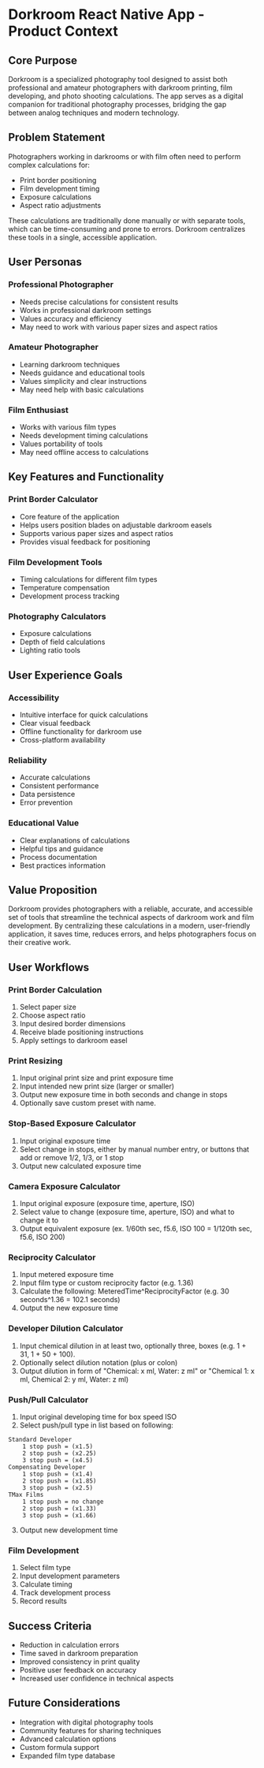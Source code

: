 # Dorkroom React Native App - Product Context

## Core Purpose

Dorkroom is a specialized photography tool designed to assist both professional and amateur photographers with darkroom printing, film developing, and photo shooting calculations. The app serves as a digital companion for traditional photography processes, bridging the gap between analog techniques and modern technology.

## Problem Statement

Photographers working in darkrooms or with film often need to perform complex calculations for:

- Print border positioning
- Film development timing
- Exposure calculations
- Aspect ratio adjustments

These calculations are traditionally done manually or with separate tools, which can be time-consuming and prone to errors. Dorkroom centralizes these tools in a single, accessible application.

## User Personas

### Professional Photographer

- Needs precise calculations for consistent results
- Works in professional darkroom settings
- Values accuracy and efficiency
- May need to work with various paper sizes and aspect ratios

### Amateur Photographer

- Learning darkroom techniques
- Needs guidance and educational tools
- Values simplicity and clear instructions
- May need help with basic calculations

### Film Enthusiast

- Works with various film types
- Needs development timing calculations
- Values portability of tools
- May need offline access to calculations

## Key Features and Functionality

### Print Border Calculator

- Core feature of the application
- Helps users position blades on adjustable darkroom easels
- Supports various paper sizes and aspect ratios
- Provides visual feedback for positioning

### Film Development Tools

- Timing calculations for different film types
- Temperature compensation
- Development process tracking

### Photography Calculators

- Exposure calculations
- Depth of field calculations
- Lighting ratio tools

## User Experience Goals

### Accessibility

- Intuitive interface for quick calculations
- Clear visual feedback
- Offline functionality for darkroom use
- Cross-platform availability

### Reliability

- Accurate calculations
- Consistent performance
- Data persistence
- Error prevention

### Educational Value

- Clear explanations of calculations
- Helpful tips and guidance
- Process documentation
- Best practices information

## Value Proposition

Dorkroom provides photographers with a reliable, accurate, and accessible set of tools that streamline the technical aspects of darkroom work and film development. By centralizing these calculations in a modern, user-friendly application, it saves time, reduces errors, and helps photographers focus on their creative work.

## User Workflows

### Print Border Calculation

1. Select paper size
2. Choose aspect ratio
3. Input desired border dimensions
4. Receive blade positioning instructions
5. Apply settings to darkroom easel

### Print Resizing

1. Input original print size and print exposure time
2. Input intended new print size (larger or smaller)
3. Output new exposure time in both seconds and change in stops
4. Optionally save custom preset with name.

### Stop-Based Exposure Calculator

1. Input original exposure time
2. Select change in stops, either by manual number entry, or buttons that add or remove 1/2, 1/3, or 1 stop
3. Output new calculated exposure time

### Camera Exposure Calculator

1. Input original exposure (exposure time, aperture, ISO)
2. Select value to change (exposure time, aperture, ISO) and what to change it to
3. Output equivalent exposure (ex. 1/60th sec, f5.6, ISO 100 = 1/120th sec, f5.6, ISO 200)

### Reciprocity Calculator

1. Input metered exposure time
2. Input film type or custom reciprocity factor (e.g. 1.36)
3. Calculate the following: MeteredTime^ReciprocityFactor (e.g. 30 seconds^1.36 = 102.1 seconds)
4. Output the new exposure time

### Developer Dilution Calculator

1. Input chemical dilution in at least two, optionally three, boxes (e.g. 1 + 31, 1 + 50 + 100).
2. Optionally select dilution notation (plus or colon)
3. Output dilution in form of "Chemical: x ml, Water: z ml" or "Chemical 1: x ml, Chemical 2: y ml, Water: z ml)

### Push/Pull Calculator

1. Input original developing time for box speed ISO
2. Select push/pull type in list based on following:

```
Standard Developer
    1 stop push = (x1.5)
    2 stop push = (x2.25)
    3 stop push = (x4.5)
Compensating Developer
    1 stop push = (x1.4)
    2 stop push = (x1.85)
    3 stop push = (x2.5)
TMax Films
    1 stop push = no change
    2 stop push = (x1.33)
    3 stop push = (x1.66)
```

3. Output new development time

### Film Development

1. Select film type
2. Input development parameters
3. Calculate timing
4. Track development process
5. Record results

## Success Criteria

- Reduction in calculation errors
- Time saved in darkroom preparation
- Improved consistency in print quality
- Positive user feedback on accuracy
- Increased user confidence in technical aspects

## Future Considerations

- Integration with digital photography tools
- Community features for sharing techniques
- Advanced calculation options
- Custom formula support
- Expanded film type database
